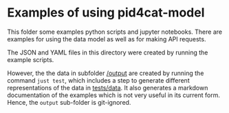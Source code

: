 # Examples of using pid4cat-model

This folder some examples python scripts and jupyter notebooks.
There are examples for using the data model as well as for making API requests.

The JSON and YAML files in this directory were created by running the example scripts.

However, the the data in subfolder [/output](/output) are created by running the command `just test`,
which includes a step to generate different representations of the data in [tests/data](../tests/data/).
It also generates a markdown documentation of the examples which is not very useful in its current form.
Hence, the `output` sub-folder is git-ignored.
